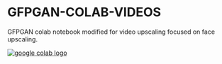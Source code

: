 # GFPGAN-COLAB-VIDEOS
GFPGAN colab notebook modified for video upscaling focused on face upscaling.

<a href="https://colab.research.google.com/drive/1_Vl60DD697gXJv6UoUxjrQXPOjo-R6a9?usp=sharing"><img src="https://colab.research.google.com/assets/colab-badge.svg" alt="google colab logo"></a>
